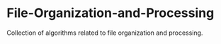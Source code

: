 # File-Organization-and-Processing
Collection of algorithms related to file organization and processing.
